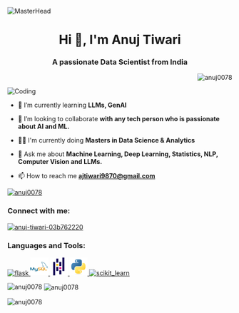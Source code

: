![MasterHead](https://media.licdn.com/dms/image/C4D12AQESj72-s5gEKg/article-cover_image-shrink_720_1280/0/1626753867110?e=2147483647&v=beta&t=JOALVxWjySgR37iCdRMhNGmpCyYYDXlPdWk212JXdII)
<h1 align="center">Hi 👋, I'm Anuj Tiwari</h1>
<h3 align="center">A passionate Data Scientist from India</h3>
<p align="right"> <img src="https://komarev.com/ghpvc/?username=anuj0078&label=Profile%20views&color=0e75b6&style=flat" alt="anuj0078" /> </p>
<img align="riht" alt="Coding" width="400" src="https://cdn.dribbble.com/users/1162077/screenshots/3848914/programmer.gif">

- 🌱 I’m currently learning **LLMs, GenAI**

- 👯 I’m looking to collaborate **with any tech person who is passionate about AI and ML.**

- 👨‍💻 I'm currently doing **Masters in Data Science & Analytics**

- 💬 Ask me about **Machine Learning, Deep Learning, Statistics, NLP, Computer Vision and LLMs.**

- 📫 How to reach me **ajtiwari9870@gmail.com**

<p align="left"> <a href="https://github.com/ryo-ma/github-profile-trophy"><img src="https://github-profile-trophy.vercel.app/?username=anuj0078" alt="anuj0078" /></a> </p>

<h3 align="left">Connect with me:</h3>
<p align="left">
<a href="https://linkedin.com/in/anuj-tiwari-03b762220" target="blank"><img align="center" src="https://raw.githubusercontent.com/rahuldkjain/github-profile-readme-generator/master/src/images/icons/Social/linked-in-alt.svg" alt="anuj-tiwari-03b762220" height="30" width="40" /></a>
</p>

<h3 align="left">Languages and Tools:</h3>
<p align="left"> <a href="https://flask.palletsprojects.com/" target="_blank" rel="noreferrer"> <img src="https://www.vectorlogo.zone/logos/pocoo_flask/pocoo_flask-icon.svg" alt="flask" width="40" height="40"/> </a> <a href="https://www.mysql.com/" target="_blank" rel="noreferrer"> <img src="https://raw.githubusercontent.com/devicons/devicon/master/icons/mysql/mysql-original-wordmark.svg" alt="mysql" width="40" height="40"/> </a> <a href="https://pandas.pydata.org/" target="_blank" rel="noreferrer"> <img src="https://raw.githubusercontent.com/devicons/devicon/2ae2a900d2f041da66e950e4d48052658d850630/icons/pandas/pandas-original.svg" alt="pandas" width="40" height="40"/> </a> <a href="https://www.python.org" target="_blank" rel="noreferrer"> <img src="https://raw.githubusercontent.com/devicons/devicon/master/icons/python/python-original.svg" alt="python" width="40" height="40"/> </a> <a href="https://scikit-learn.org/" target="_blank" rel="noreferrer"> <img src="https://upload.wikimedia.org/wikipedia/commons/0/05/Scikit_learn_logo_small.svg" alt="scikit_learn" width="40" height="40"/> </a> </p>

<p><img align="left" src="https://github-readme-stats.vercel.app/api/top-langs?username=anuj0078&show_icons=true&locale=en&layout=compact" alt="anuj0078" /></p>

<p>&nbsp;<img align="center" src="https://github-readme-stats.vercel.app/api?username=anuj0078&show_icons=true&locale=en" alt="anuj0078" /></p>

<p><img align="center" src="https://github-readme-streak-stats.herokuapp.com/?user=anuj0078&" alt="anuj0078" /></p>
